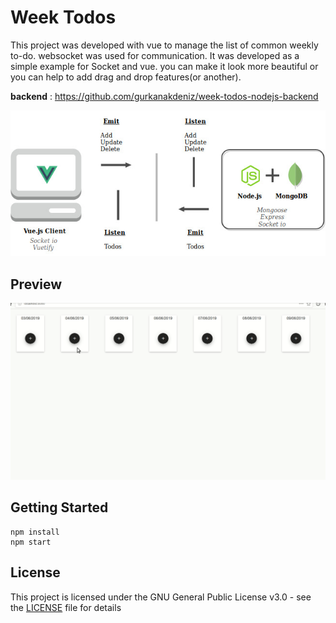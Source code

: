# Week Todos

This project was developed with vue to manage the list of common weekly to-do. websocket was used for communication. It was developed as a simple example for Socket and vue. you can make it look more beautiful or you can help to add drag and drop features(or another).

**backend** : https://github.com/gurkanakdeniz/week-todos-nodejs-backend

<p align="center">
  <img src="https://raw.githubusercontent.com/gurkanakdeniz/week-todos-vue-client/master/screen/draw.jpg">
</p>

## Preview

![demo](https://raw.githubusercontent.com/gurkanakdeniz/week-todos-vue-client/master/screen/demo.gif  "demo")


## Getting Started

```
npm install
npm start
```

## License

This project is licensed under the GNU General Public License v3.0 - see the [LICENSE](LICENSE) file for details
